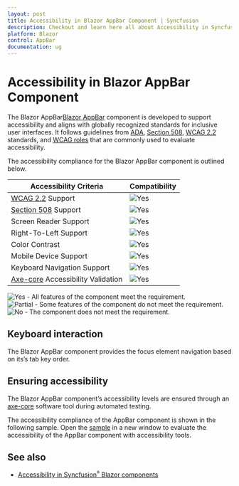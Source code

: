 ```yaml
---
layout: post
title: Accessibility in Blazor AppBar Component | Syncfusion
description: Checkout and learn here all about Accessibility in Syncfusion Blazor AppBar component and much more.
platform: Blazor
control: AppBar
documentation: ug
---
```


# Accessibility in Blazor AppBar Component

The Blazor AppBar[Blazor AppBar](https://www.syncfusion.com/blazor-components/blazor-appbar) component is developed to support accessibility and aligns with globally recognized standards for inclusive user interfaces. It follows guidelines from [ADA](https://www.ada.gov/), [Section 508](https://www.section508.gov/), [WCAG 2.2](https://www.w3.org/TR/WCAG22/) standards, and [WCAG roles](https://www.w3.org/TR/wai-aria/#roles) that are commonly used to evaluate accessibility.

The accessibility compliance for the Blazor AppBar component is outlined below.

| Accessibility Criteria | Compatibility |
| -- | -- |
| [WCAG 2.2](https://www.w3.org/TR/WCAG22/) Support | <img src="https://cdn.syncfusion.com/content/images/documentation/full.png" alt="Yes"> |
| [Section 508](https://www.section508.gov/) Support | <img src="https://cdn.syncfusion.com/content/images/documentation/full.png" alt="Yes"> |
| Screen Reader Support | <img src="https://cdn.syncfusion.com/content/images/landing-page/yes.png" alt="Yes"> |
| Right-To-Left Support | <img src="https://cdn.syncfusion.com/content/images/landing-page/yes.png" alt="Yes"> |
| Color Contrast | <img src="https://cdn.syncfusion.com/content/images/landing-page/yes.png" alt="Yes"> |
| Mobile Device Support | <img src="https://cdn.syncfusion.com/content/images/landing-page/yes.png" alt="Yes"> |
| Keyboard Navigation Support | <img src="https://cdn.syncfusion.com/content/images/landing-page/yes.png" alt="Yes"> |
| [Axe-core](https://www.nuget.org/packages/Deque.AxeCore.Playwright) Accessibility Validation | <img src="https://cdn.syncfusion.com/content/images/landing-page/yes.png" alt="Yes"> |

<style>
    .post .post-content img {
        display: inline-block;
        margin: 0.5em 0;
    }
</style>

<div><img src="https://cdn.syncfusion.com/content/images/landing-page/yes.png" alt="Yes"> - All features of the component meet the requirement.</div>

<div><img src="https://cdn.syncfusion.com/content/images/documentation/partial.png" alt="Partial"> - Some features of the component do not meet the requirement.</div>

<div><img src="https://cdn.syncfusion.com/content/images/landing-page/no.png" alt="No"> - The component does not meet the requirement.</div>

## Keyboard interaction

The Blazor AppBar component provides the focus element navigation based on its’s tab key order.

## Ensuring accessibility

The Blazor AppBar component’s accessibility levels are ensured through an [axe-core](https://www.nuget.org/packages/Deque.AxeCore.Playwright) software tool during automated testing.

The accessibility compliance of the AppBar component is shown in the following sample. Open the [sample](https://blazor.syncfusion.com/accessibility/appbar) in a new window to evaluate the accessibility of the AppBar component with accessibility tools.

## See also

* [Accessibility in Syncfusion<sup style="font-size:70%">&reg;</sup> Blazor components](https://blazor.syncfusion.com/documentation/common/accessibility)